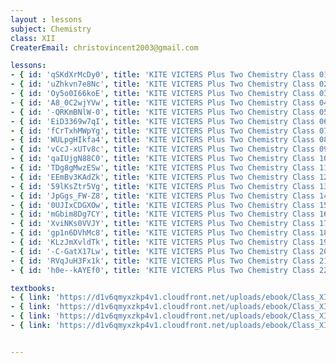 ```yaml
--- 
layout : lessons 
subject: Chemistry
class: XII
CreaterEmail: christovincent2003@gmail.com

lessons:
- { id: 'qSKdXrMcDy0', title: 'KITE VICTERS Plus Two Chemistry Class 01(First Bell-ഫസ്റ്റ് ബെല്‍)' }
- { id: 'uZhkvn7e8Nc', title: 'KITE VICTERS Plus Two Chemistry Class 02(First Bell-ഫസ്റ്റ് ബെല്‍)' }
- { id: 'Oy5o0I66koE', title: 'KITE VICTERS Plus Two Chemistry Class 03(First Bell-ഫസ്റ്റ് ബെല്‍)' }
- { id: 'A8_0C2wjYVw', title: 'KITE VICTERS Plus Two Chemistry Class 04(First Bell-ഫസ്റ്റ് ബെല്‍)' }
- { id: '-QRKmBNlW-0', title: 'KITE VICTERS Plus Two Chemistry Class 05(First Bell-ഫസ്റ്റ് ബെല്‍)' }
- { id: 'EiD3369w7qI', title: 'KITE VICTERS Plus Two Chemistry Class 06(First Bell-ഫസ്റ്റ് ബെല്‍)' }
- { id: 'fCrTxhMWpYg', title: 'KITE VICTERS Plus Two Chemistry Class 07(First Bell-ഫസ്റ്റ് ബെല്‍)' }
- { id: 'WULpgHIkfa4', title: 'KITE VICTERS Plus Two Chemistry Class 08(First Bell-ഫസ്റ്റ് ബെല്‍)' }
- { id: 'vCcJ-xUTv8c', title: 'KITE VICTERS Plus Two Chemistry Class 09(First Bell-ഫസ്റ്റ് ബെല്‍)' }
- { id: 'qaIUjgN88C0', title: 'KITE VICTERS Plus Two Chemistry Class 10(First Bell-ഫസ്റ്റ് ബെല്‍)' }
- { id: 'TDg8gMwzESw', title: 'KITE VICTERS Plus Two Chemistry Class 11(First Bell-ഫസ്റ്റ് ബെല്‍)' }
- { id: 'EEmBv3KAdZk', title: 'KITE VICTERS Plus Two Chemistry Class 12(First Bell-ഫസ്റ്റ് ബെല്‍)' }
- { id: '59lKsZtr5Vg', title: 'KITE VICTERS Plus Two Chemistry Class 13(First Bell-ഫസ്റ്റ് ബെല്‍)' }
- { id: 'JpGgs_FW-Z8', title: 'KITE VICTERS Plus Two Chemistry Class 14(First Bell-ഫസ്റ്റ് ബെല്‍)' }
- { id: '0UJIxCDGXOw', title: 'KITE VICTERS Plus Two Chemistry Class 15(First Bell-ഫസ്റ്റ് ബെല്‍)' }
- { id: 'mGbim8Dg7CY', title: 'KITE VICTERS Plus Two Chemistry Class 16(First Bell-ഫസ്റ്റ് ബെല്‍)' }
- { id: 'XviNKs0VVJY', title: 'KITE VICTERS Plus Two Chemistry Class 17(First Bell-ഫസ്റ്റ് ബെല്‍)' }
- { id: 'gp1n6DVhMc8', title: 'KITE VICTERS Plus Two Chemistry Class 18(First Bell-ഫസ്റ്റ് ബെല്‍)' }
- { id: 'KLzJmXvldTk', title: 'KITE VICTERS Plus Two Chemistry Class 19(First Bell-ഫസ്റ്റ് ബെല്‍)' }
- { id: '-C-GatX17Lw', title: 'KITE VICTERS Plus Two Chemistry Class 20(First Bell-ഫസ്റ്റ് ബെല്‍)' }
- { id: 'RVqJuH3Fx1k', title: 'KITE VICTERS Plus Two Chemistry Class 21(First Bell-ഫസ്റ്റ് ബെല്‍)' }
- { id: 'h0e--kAYEf0', title: 'KITE VICTERS Plus Two Chemistry Class 22(First Bell-ഫസ്റ്റ് ബെല്‍)' }

textbooks:
- { link: 'https://d1v6qmyxzkp4v1.cloudfront.net/uploads/ebook/Class_XII/Chemistry/Chemistry_1.pdf', title: 'Chemistry Part -1' , medium: 'English' }
- { link: 'https://d1v6qmyxzkp4v1.cloudfront.net/uploads/ebook/Class_XII/Chemistry/Chemistry_2.pdf', title: 'Chemistry Part -2' , medium: 'English' }
- { link: 'https://d1v6qmyxzkp4v1.cloudfront.net/uploads/ebook/Class_XII/MAL_MED/Chemistry%20Part_I.pdf', title: 'Chemistry Part -1' , medium: 'Malayalam' }
- { link: 'https://d1v6qmyxzkp4v1.cloudfront.net/uploads/ebook/Class_XII/MAL_MED/Chemistry%20Part_II.pdf', title: 'Chemistry Part -2' , medium: 'Malayalam' }


--- 
```

